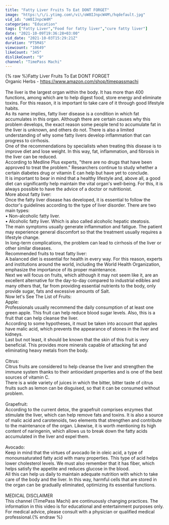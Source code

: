 ```yaml
---
title: "Fatty Liver Fruits To Eat DONT FORGET"
image: "https:\/\/i.ytimg.com\/vi\/oW8IJnpcW4M\/hqdefault.jpg"
vid_id: "oW8IJnpcW4M"
categories: "Education"
tags: ["Fatty Liver","Food for fatty liver","cure fatty liver"]
date: "2021-10-09T19:36:28+03:00"
vid_date: "2021-10-03T15:29:21Z"
duration: "PT5M4S"
viewcount: "10649"
likeCount: "345"
dislikeCount: "9"
channel: "TimePass Machi"
---
```

{% raw %}Fatty Liver Fruits To Eat DONT FORGET<br />Organic Herbs - <a rel="nofollow" target="blank" href="https://www.amazon.com/shop/timepassmachi">https://www.amazon.com/shop/timepassmachi</a><br /><br />The liver is the largest organ within the body. It has more than 400 functions, among which are to help digest food, store energy and eliminate toxins. For this reason, it is important to take care of it through good lifestyle habits.<br />As its name implies, fatty liver disease is a condition in which fat accumulates in this organ. Although there are certain causes why this problem develops, the exact reason some people tend to accumulate fat in the liver is unknown, and others do not. There is also a limited understanding of why some fatty livers develop inflammation that can progress to cirrhosis.<br />One of the recommendations by specialists when treating this disease is to improve diet and lose weight. In this way, fat, inflammation, and fibrosis in the liver can be reduced.<br />According to Medline Plus experts, &quot;there are no drugs that have been approved to treat the problem.&quot; Researchers continue to study whether a certain diabetes drug or vitamin E can help but have yet to conclude.<br />It is important to bear in mind that a healthy lifestyle and, above all, a good diet can significantly help maintain the vital organ's well-being. For this, it is always possible to have the advice of a doctor or nutritionist.<br />More about fatty liver:<br />Once the fatty liver disease has developed, it is essential to follow the doctor's guidelines according to the type of liver disorder. There are two main types:<br />• Non-alcoholic fatty liver.<br />• Alcoholic fatty liver. Which is also called alcoholic hepatic steatosis. <br />The main symptoms usually generate inflammation and fatigue. The patient may experience general discomfort so that the treatment usually requires a lifestyle change.<br />In long-term complications, the problem can lead to cirrhosis of the liver or other similar diseases.<br />Recommended fruits to treat fatty liver:<br />A balanced diet is essential for health in every way. For this reason, experts and institutions around the world, including the World Health Organization, emphasize the importance of its proper maintenance.<br />Next we will focus on fruits, which although it may not seem like it, are an excellent alternative for the day-to-day compared to industrial edibles and many others that, far from providing essential nutrients to the body, only provide sugar, fats and excessive amounts of Salt.<br />Now let's See The List of Fruits:<br />Apple:<br />Professionals usually recommend the daily consumption of at least one green apple. This fruit can help reduce blood sugar levels. Also, this is a fruit that can help cleanse the liver.<br />According to some hypotheses, it must be taken into account that apples have malic acid, which prevents the appearance of stones in the liver and kidneys.<br />Last but not least, it should be known that the skin of this fruit is very beneficial. This provides more minerals capable of attacking fat and eliminating heavy metals from the body.<br /><br />Citrus:<br />Citrus fruits are considered to help cleanse the liver and strengthen the immune system thanks to their antioxidant properties and is one of the best sources of vitamin C.<br />There is a wide variety of juices in which the bitter, bitter taste of citrus fruits such as lemon can be disguised, so that it can be consumed without problem.<br /><br />Grapefruit:<br />According to the current detox, the grapefruit comprises enzymes that stimulate the liver, which can help remove fats and toxins. It is also a source of malic acid and carotenoids, two elements that strengthen and contribute to the maintenance of the organ. Likewise, it is worth mentioning its high content of naringenin, which allows us to break down the fatty acids accumulated in the liver and expel them.<br /><br />Avocado:<br />Keep in mind that the virtues of avocado lie in oleic acid, a type of monounsaturated fatty acid with many properties. This type of acid helps lower cholesterol levels. We must also remember that it has fiber, which helps satisfy the appetite and reduces glucose in the blood.<br />All this can help us daily to maintain adequate nutrition with which to take care of the body and the liver. In this way, harmful cells that are stored in the organ can be gradually eliminated, optimizing its essential functions.<br /><br />MEDICAL DISCLAIMER <br />This channel (TimePass Machi) are continuously changing practices. The information in this video is for educational and entertainment purposes only. For medical advice, please consult with a physician or qualified medical professional.{% endraw %}
